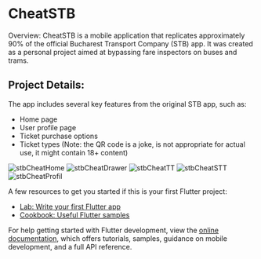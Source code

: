 # CheatSTB
Overview:
CheatSTB is a mobile application that replicates approximately 90% of the official Bucharest Transport Company (STB) app. It was created as a personal project aimed at bypassing fare inspectors on buses and trams.

## Project Details:
The app includes several key features from the original STB app, such as:

- Home page
- User profile page
- Ticket purchase options
- Ticket types (Note: the QR code is a joke, is not appropriate for actual use, it might contain 18+ content)

![stbCheatHome](https://github.com/user-attachments/assets/69a97667-f71e-404f-bba2-f583a585e972)        ![stbCheatDrawer](https://github.com/user-attachments/assets/46199bf7-4d39-480b-9377-c5028bd2f31f)        ![stbCheatTT](https://github.com/user-attachments/assets/0e5084b9-5e89-4494-9a98-a6011ad3b147)   ![stbCheatSTT](https://github.com/user-attachments/assets/1d830c0e-802b-426f-aac1-8d314f7e490c)   ![stbCheatProfil](https://github.com/user-attachments/assets/8bf13c3d-9a90-4f8c-97c4-557cf4e55f6b)









A few resources to get you started if this is your first Flutter project:

- [Lab: Write your first Flutter app](https://docs.flutter.dev/get-started/codelab)
- [Cookbook: Useful Flutter samples](https://docs.flutter.dev/cookbook)

For help getting started with Flutter development, view the
[online documentation](https://docs.flutter.dev/), which offers tutorials,
samples, guidance on mobile development, and a full API reference.
